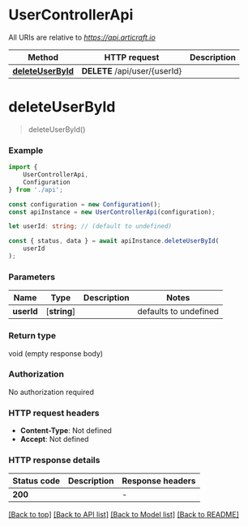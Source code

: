 # UserControllerApi

All URIs are relative to *https://api.articraft.io*

|Method | HTTP request | Description|
|------------- | ------------- | -------------|
|[**deleteUserById**](#deleteuserbyid) | **DELETE** /api/user/{userId} | |

# **deleteUserById**
> deleteUserById()


### Example

```typescript
import {
    UserControllerApi,
    Configuration
} from './api';

const configuration = new Configuration();
const apiInstance = new UserControllerApi(configuration);

let userId: string; // (default to undefined)

const { status, data } = await apiInstance.deleteUserById(
    userId
);
```

### Parameters

|Name | Type | Description  | Notes|
|------------- | ------------- | ------------- | -------------|
| **userId** | [**string**] |  | defaults to undefined|


### Return type

void (empty response body)

### Authorization

No authorization required

### HTTP request headers

 - **Content-Type**: Not defined
 - **Accept**: Not defined


### HTTP response details
| Status code | Description | Response headers |
|-------------|-------------|------------------|
|**200** |  |  -  |

[[Back to top]](#) [[Back to API list]](../README.md#documentation-for-api-endpoints) [[Back to Model list]](../README.md#documentation-for-models) [[Back to README]](../README.md)

